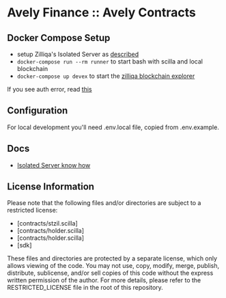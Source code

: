 # Avely Finance :: Avely Contracts

## Docker Compose Setup

- setup Zilliqa's Isolated Server as [described](https://github.com/Zilliqa/zilliqa-developer?tab=readme-ov-file#building-and-running-docker-images)
- `docker-compose run --rm runner` to start bash with scilla and local blockchain
- `docker-compose up devex` to start the [zilliqa blockchain explorer](https://github.com/Zilliqa/devex)

If you see auth error, read [this](https://github.community/t/docker-pull-from-public-github-package-registry-fail-with-no-basic-auth-credentials-error/16358/90)

## Configuration

For local development you'll need .env.local file, copied from .env.example.

## Docs

- [Isolated Server know how](docs/isolated_server.md)

## License Information

Please note that the following files and/or directories are subject to a restricted license:

- [contracts/stzil.scilla]
- [contracts/holder.scilla]
- [contracts/holder.scilla]
- [sdk]

These files and directories are protected by a separate license, which only allows viewing of the code. You may not use, copy, modify, merge, publish, distribute, sublicense, and/or sell copies of this code without the express written permission of the author. For more details, please refer to the RESTRICTED_LICENSE file in the root of this repository.
